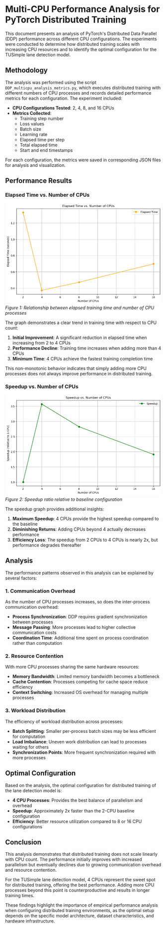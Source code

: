 # Multi-CPU Performance Analysis for PyTorch Distributed Training

This document presents an analysis of PyTorch's Distributed Data Parallel (DDP) performance across different CPU configurations. The experiments were conducted to determine how distributed training scales with increasing CPU resources and to identify the optimal configuration for the TUSimple lane detection model.

## Methodology

The analysis was performed using the script `DDP_multicpu_analysis_metrics.py`, which executes distributed training with different numbers of CPU processes and records detailed performance metrics for each configuration. The experiment included:

- **CPU Configurations Tested**: 2, 4, 8, and 16 CPUs
- **Metrics Collected**: 
  - Training step number
  - Loss values
  - Batch size
  - Learning rate
  - Elapsed time per step
  - Total elapsed time
  - Start and end timestamps

For each configuration, the metrics were saved in corresponding JSON files for analysis and visualization.

## Performance Results

### Elapsed Time vs. Number of CPUs

![Elapsed Time Graph](./assets/multicpu_elapsed_time.png)
*Figure 1: Relationship between elapsed training time and number of CPU processes*

The graph demonstrates a clear trend in training time with respect to CPU count:

1. **Initial Improvement**: A significant reduction in elapsed time when increasing from 2 to 4 CPUs
2. **Performance Decline**: Training time increases when adding more than 4 CPUs
3. **Minimum Time**: 4 CPUs achieve the fastest training completion time

This non-monotonic behavior indicates that simply adding more CPU processes does not always improve performance in distributed training.

### Speedup vs. Number of CPUs

![Speedup Graph](./assets/multicpu_speedup.png)
*Figure 2: Speedup ratio relative to baseline configuration*

The speedup graph provides additional insights:

1. **Maximum Speedup**: 4 CPUs provide the highest speedup compared to the baseline
2. **Diminishing Returns**: Adding CPUs beyond 4 actually decreases performance
3. **Efficiency Loss**: The speedup from 2 CPUs to 4 CPUs is nearly 2x, but performance degrades thereafter

## Analysis

The performance patterns observed in this analysis can be explained by several factors:

### 1. Communication Overhead

As the number of CPU processes increases, so does the inter-process communication overhead:

- **Process Synchronization**: DDP requires gradient synchronization between processes
- **Message Passing**: More processes lead to higher collective communication costs
- **Coordination Time**: Additional time spent on process coordination rather than computation

### 2. Resource Contention

With more CPU processes sharing the same hardware resources:

- **Memory Bandwidth**: Limited memory bandwidth becomes a bottleneck
- **Cache Contention**: Processes competing for cache space reduce efficiency
- **Context Switching**: Increased OS overhead for managing multiple processes

### 3. Workload Distribution

The efficiency of workload distribution across processes:

- **Batch Splitting**: Smaller per-process batch sizes may be less efficient for computation
- **Load Imbalance**: Uneven work distribution can lead to processes waiting for others
- **Synchronization Points**: More frequent synchronization required with more processes

## Optimal Configuration

Based on the analysis, the optimal configuration for distributed training of the lane detection model is:

- **4 CPU Processes**: Provides the best balance of parallelism and overhead
- **Speedup**: Approximately 2x faster than the 2-CPU baseline configuration
- **Efficiency**: Better resource utilization compared to 8 or 16 CPU configurations

## Conclusion

This analysis demonstrates that distributed training does not scale linearly with CPU count. The performance initially improves with increased parallelism but eventually declines due to growing communication overhead and resource contention.

For the TUSimple lane detection model, 4 CPUs represent the sweet spot for distributed training, offering the best performance. Adding more CPU processes beyond this point is counterproductive and results in longer training times.

These findings highlight the importance of empirical performance analysis when configuring distributed training environments, as the optimal setup depends on the specific model architecture, dataset characteristics, and hardware infrastructure.
